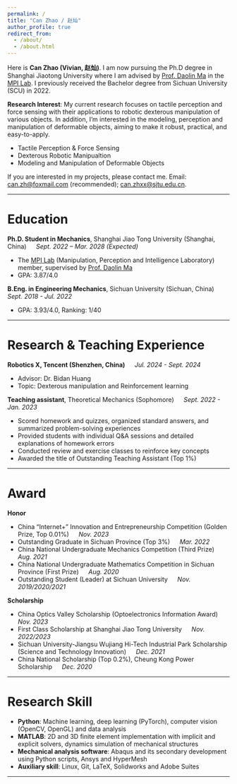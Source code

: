 ```yaml
---
permalink: /
title: "Can Zhao / 赵灿"
author_profile: true
redirect_from: 
  - /about/
  - /about.html
---
```


Here is **Can Zhao (Vivian, 赵灿)**.
I am now pursuing the Ph.D degree in Shanghai Jiaotong University  where I am advised by [Prof. Daolin Ma](https://www.researchgate.net/profile/Daolin-Ma) in the [MPI Lab](https://mpi.sjtu.edu.cn/). I previously received the Bachelor degree from Sichuan University (SCU) in 2022.

**Research Interest**: My current research focuses on tactile perception and force sensing with their applications to robotic dexterous manipulation of various objects. In addition, I’m interested in the modeling, perception and manipulation of deformable objects, aiming to make it robust, practical, and easy-to-apply.
- Tactile Perception & Force Sensing
- Dexterous Robotic Manipualtion  
- Modeling and Manipulation of Deformable Objects

<!-- **<font color='red'>[Highlight]</font> I am open to potential academic and industry job opportunities following my graduation in xx 202x. Please contact me if you have any leads!**<br> -->

If you are interested in my projects, please contact me.
Email: [can.zh@foxmail.com](can.zh@foxmail.com) (recommended); [can.zhxx@sjtu.edu.cn](mailto:can.zhxx@sjtu.edu.cn).

---

# Education

**Ph.D. Student in Mechanics**, Shanghai Jiao Tong University (Shanghai, China) &emsp; _Sept. 2022 – Mar. 2028 (Expected)_ 
- The [MPI Lab](https://mpi.sjtu.edu.cn/) (Manipulation, Perception and Intelligence Laboratory) member, supervised by [Prof. Daolin Ma](https://www.researchgate.net/profile/Daolin-Ma)
- GPA: 3.87/4.0

**B.Eng. in Engineering Mechanics**, Sichuan University (Sichuan, China) &emsp; _Sept. 2018 - Jul. 2022_
- GPA: 3.93/4.0, Ranking: 1/40

---

# Research & Teaching Experience
**Robotics X, Tencent (Shenzhen, China)** &emsp; _Jul. 2024 - Sept. 2024_  
- Advisor: Dr. Bidan Huang  
- Topic: Dexterous manipulation and Reinforcement learning

**Teaching assistant**, Theoretical Mechanics (Sophomore) &emsp; _Sept. 2022 - Jan. 2023_
- Scored homework and quizzes, organized standard answers, and summarized problem-solving experiences
- Provided students with individual Q&A sessions and detailed explanations of homework errors
- Conducted review and exercise classes to reinforce key concepts
- Awarded the title of Outstanding Teaching Assistant (Top 1%)

---

# Award

**Honor**
- China “Internet+” Innovation and Entrepreneurship Competition (Golden Prize, Top 0.01%) &emsp; _Nov. 2023_
- Outstanding Graduate in Sichuan Province (Top 3%) &emsp; _Mar. 2022_
- China National Undergraduate Mechanics Competition (Third Prize) &emsp; _Aug. 2021_
- China National Undergraduate Mathematics Competition in Sichuan Province (First Prize) &emsp; _Aug. 2020_
- Outstanding Student (Leader) at Sichuan University &emsp; _Nov. 2019/2020/2021_

**Scholarship**
- China Optics Valley Scholarship (Optoelectronics Information Award) &emsp; _Nov. 2023_
- First Class Scholarship at Shanghai Jiao Tong University &emsp; _Nov. 2022/2023_
- Sichuan University-Jiangsu Wujiang Hi-Tech Industrial Park Scholarship (Science and Technology Innovation) &emsp; _Dec. 2021_
- China National Scholarship (Top 0.2%), Cheung Kong Power Scholarship &emsp; _Dec. 2020_

---

# Research Skill

- **Python**: Machine learning, deep learning (PyTorch), computer vision (OpenCV, OpenGL) and data analysis
- **MATLAB**: 2D and 3D finite element implementation with implicit and explicit solvers, dynamics simulation of mechanical structures
- **Mechanical analysis software**: Abaqus and its secondary development using Python scripts, Ansys and HyperMesh
- **Auxiliary skill**: Linux, Git, LaTeX, Solidworks and Adobe Suites

---

<!-- # Publication

- **C. Zhao**, J. Liu and D. Ma\*, "iFEM2.0: Dense 3D Contact Force Field Reconstruction and Assessment for Vision-based Tactile Sensors," IEEE Transactions on Robotics (**T-RO**), 2025. [doi: 10.1109/TRO.2024.3502197](doi: 10.1109/TRO.2024.3502197)
- **C. Zhao**, J. Ren, H. Yu and D. Ma, "In-situ Mechanical Calibration for Vision-based Tactile Sensors," 2023 IEEE International Conference on Robotics and Automation (**ICRA**), 2023. [doi: 10.1109/ICRA48891.2023.10161153](doi: 10.1109/ICRA48891.2023.10161153).
- J. Liu, H. Yu, **C. Zhao,** W. Liu, D. Ma\*, and W. Wang\*, "Real-Time Reconstruction of 3D Tactile Motion Field via Multi-Task Learning, " IEEE Transactions on Instrumentation and Measurement (**TIM**), 2024. [doi: 10.1109/TIM.2024.3398136](doi: 10.1109/TIM.2024.3398136).
- **C. Zhao**, J. Ren, C. Sun, J. Liu, H. Yu and D. Ma\*, "In-situ Mechanical Calibration of Sensing Elastomers for Vision-based Tactile Sensors," submitted to IEEE Transactions on Haptics (**ToH**), currently under review.
- D. Ma and **C. Zhao.** 基于压痕的视触觉传感器力学参数原位标定方法 (in Chinese). Application number: 2022113978708, Application date: 20221109, currently under substantive examination.

--- -->
